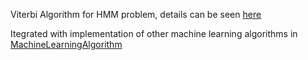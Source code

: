 Viterbi Algorithm for HMM problem, details can be seen [here][1]

Itegrated with implementation of other machine learning algorithms in [MachineLearningAlgorithm][2]

[1]: http://wulc.me/2017/03/02/%E7%BB%B4%E7%89%B9%E6%AF%94%E7%AE%97%E6%B3%95/
[2]: https://github.com/WuLC/MachineLearningAlgorithm